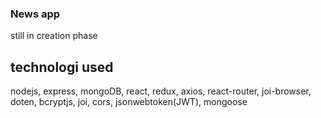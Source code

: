### News app

still in creation phase

## technologi used

nodejs, express, mongoDB, react, redux, axios, react-router, joi-browser, doten, bcryptjs, joi, cors, jsonwebtoken(JWT), mongoose